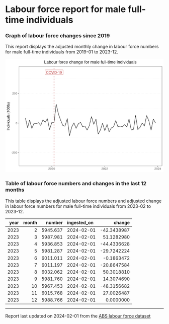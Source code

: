 Labour force report for male full-time individuals
================

### Graph of labour force changes since 2019

This report displays the adjusted monthly change in labour force numbers
for male full-time individuals from 2019-01 to 2023-12.

![](male_full-time_report_files/figure-gfm/unnamed-chunk-2-1.png)<!-- -->

### Table of labour force numbers and changes in the last 12 months

This table displays the adjusted labour force numbers and adjusted
change in labour force numbers for male full-time individuals from
2023-02 to 2023-12.

| year | month |   number | ingested_on |      change |
|-----:|------:|---------:|:------------|------------:|
| 2023 |     2 | 5945.637 | 2024-02-01  | -42.3438987 |
| 2023 |     3 | 5987.981 | 2024-02-01  |  51.1282980 |
| 2023 |     4 | 5936.853 | 2024-02-01  | -44.4336628 |
| 2023 |     5 | 5981.287 | 2024-02-01  | -29.7242224 |
| 2023 |     6 | 6011.011 | 2024-02-01  |  -0.1863472 |
| 2023 |     7 | 6011.197 | 2024-02-01  | -20.8647584 |
| 2023 |     8 | 6032.062 | 2024-02-01  |  50.3018810 |
| 2023 |     9 | 5981.760 | 2024-02-01  |  14.3074690 |
| 2023 |    10 | 5967.453 | 2024-02-01  | -48.3156682 |
| 2023 |    11 | 6015.768 | 2024-02-01  |  27.0026487 |
| 2023 |    12 | 5988.766 | 2024-02-01  |   0.0000000 |

------------------------------------------------------------------------

Report last updated on 2024-02-01 from the [ABS labour force
dataset](https://www.abs.gov.au/statistics/labour/employment-and-unemployment/labour-force-australia/latest-release)
